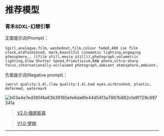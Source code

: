 # 推荐模型
### 青禾SDXL-幻想引擎 
正面提示词(Prompt)：
```
1girl,analogue,film、washedout,film,colour faded,400 iso film stock,oldfashioned, mark,beautiful cinematic lighting,engaging atmosphere,, ((film still,movie still)),photograph,volumetric lighting,Slow Shutter Speed,Primitivism,RAW photo,ultra-sharp focus,internationally-acclaimed photograph,ambient atmosphere,ambient,
```
负面提示词(Negative prompt)：
```
(worst quality:1.4),(low quality:1.4),bad eyes,airbrushed, plastic, deformed, watermark
```
![b03a4e7ed365f4a63b39180efe8da6fe44d54f3a7867b882cfa9f729c897341a](https://github.com/easeclick/easeclick.github.io/assets/5234702/6811054a-f59c-4ab9-bfd6-4c552e3ae4b8)

>[V2.0-暗房影真](https://liblibai-online.vibrou.com/web/model/820ee8b4e9904f87aa4e525e4d78ec55/c8517af4309cd30b29fcd5673be61bb757e1bdef9d2ac78702428d1b4e963328.safetensors?auth_key=1718863169-39ac45a42f504403a14fbf27955af08c-0-5ea3fa5ca1ed74ff53e1e778031bbcc2&attname=%E9%9D%92%E7%A6%BESDXL-%E5%B9%BB%E6%83%B3%E5%BC%95%E6%93%8E_V2.0-%E6%9A%97%E6%88%BF%E5%BD%B1%E7%9C%9F.safetensors)

>[V1.0-梦绚](https://liblibai-online.vibrou.com/web/model/820ee8b4e9904f87aa4e525e4d78ec55/3a2b580ea847bcb2cd94336778435341dab34c74cfeee3277953930d34ccb8ee.safetensors?auth_key=1718863220-2548618de2854509abc94dbca32e3743-0-b717f42d7ac9cd56eadb9655d121b04b&attname=%E9%9D%92%E7%A6%BESDXL-%E5%B9%BB%E6%83%B3%E5%BC%95%E6%93%8E_V1.0-%E6%A2%A6%E7%BB%9A.safetensors)
---
